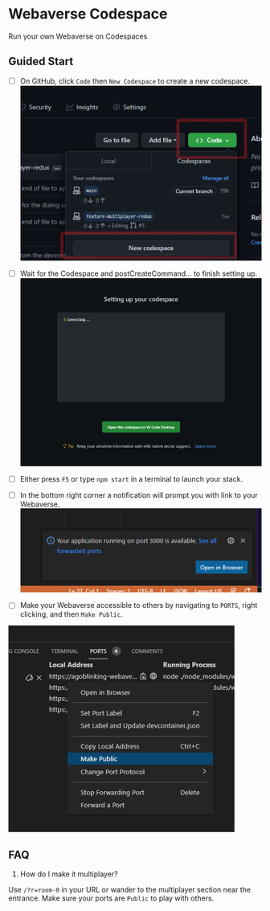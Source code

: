 # Webaverse Codespace
Run your own Webaverse on Codespaces

## Guided Start
 - [ ] On GitHub, click `Code` then `New Codespace` to create a new codespace.
![Wait for it](./image/codespace%20setup.png)

 - [ ] Wait for the Codespace and postCreateCommand... to finish setting up. 
![Wait for it](./image/codespace%20wait.png)

 - [ ] Either press `F5` or type `npm start` in a terminal to launch your stack.

 - [ ] In the bottom right corner a notification will prompt you with link to your Webaverse.
![App Link](./image/app%20link.png)

 - [ ] Make your Webaverse accessible to others by navigating to `PORTS`, right clicking, and then `Make Public`.

![App Link](./image/make%20public.png)

## FAQ
 1. How do I make it multiplayer?

Use `/?r=room-0` in your URL or wander to the multiplayer section near the entrance. Make sure your ports are `Public` to play with others.

